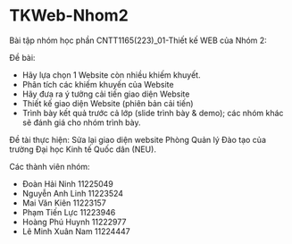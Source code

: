 # TKWeb-Nhom2

Bài tập nhóm học phần CNTT1165(223)_01-Thiết kế WEB của Nhóm 2:

Đề bài: 
- Hãy lựa chọn 1 Website còn nhiều khiếm khuyết. 
- Phân tích các khiếm khuyến của Website
- Hãy đưa ra ý tưởng cải tiến giao diện Website
- Thiết kế giao diện Website (phiên bản cải tiến)
- Trình bày kết quả trước cả lớp (slide trình bày & demo); các nhóm khác sẽ đánh giá cho nhóm trình bày. 

Đề tài thực hiện: Sửa lại giao diện website Phòng Quản lý Đào tạo của trường Đại học Kinh tế Quốc dân (NEU). 

Các thành viên nhóm:
- Đoàn Hải Ninh	    11225049
- Nguyễn Anh Linh	11223524
- Mai Văn Kiên	    11223157
- Phạm Tiến Lực	    11223946
- Hoàng Phú Huynh	11222977
- Lê Minh Xuân Nam 	11224447



